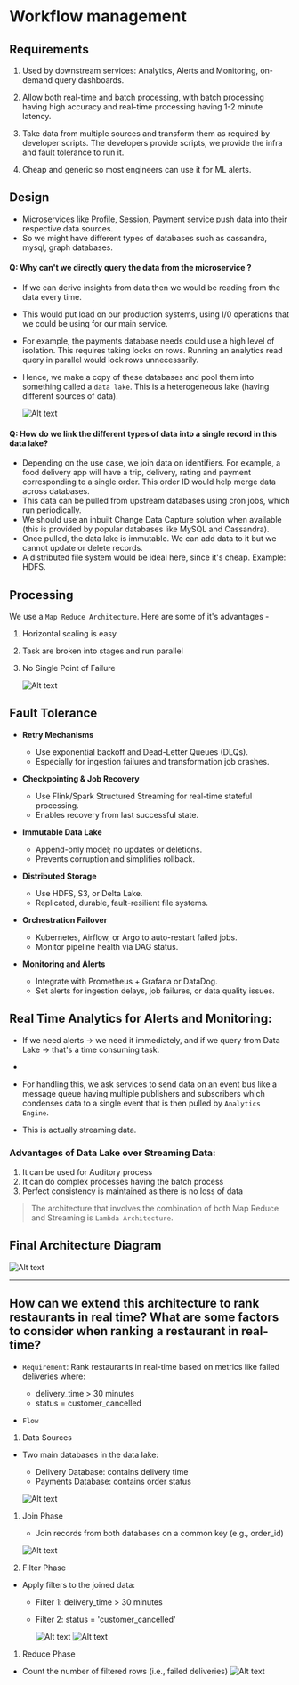 # Workflow management

## Requirements

1. Used by downstream services: Analytics, Alerts and Monitoring, on-demand query dashboards.

2. Allow both real-time and batch processing, with batch processing having high accuracy and real-time processing having 1-2 minute latency.

3. Take data from multiple sources and transform them as required by developer scripts.
The developers provide scripts, we provide the infra and fault tolerance to run it.

4. Cheap and generic so most engineers can use it for ML alerts.

## Design

- Microservices like Profile, Session, Payment service push data into their respective data sources.
- So we might have different types of databases such as cassandra, mysql, graph databases.
  
#### Q: Why can't we directly query the data from the microservice ?

- If we can derive insights from data then we would be reading from the data every time. 
- This would put load on our production systems, using I/0 operations that we could be using for our main service.
- For example, the payments database needs could use a high level of isolation. This requires taking locks on rows. Running an analytics read query in parallel would lock rows unnecessarily.
- Hence, we make a copy of these databases and pool them into something called a `data lake`. This is a heterogeneous lake (having different sources of data).

    ![Alt text](./../../diagrams/wm-1.png)

#### Q: How do we link the different types of data into a single record in this data lake?
- Depending on the use case, we join data on identifiers. For example, a food delivery app will have a trip, delivery, rating and payment corresponding to a single order. This order ID would help merge data across databases.
- This data can be pulled from upstream databases using cron jobs, which run periodically.
- We should use an inbuilt Change Data Capture solution when available (this is provided by popular databases like MySQL and Cassandra).
- Once pulled, the data lake is immutable. We can add data to it but we cannot update or delete records. 
- A distributed file system would be ideal here, since it's cheap.
Example: HDFS.


## Processing

We use a `Map Reduce Architecture`. Here are some of it's advantages -

1. Horizontal scaling is easy
2. Task are broken into stages and run parallel
3. No Single Point of Failure

    ![Alt text](./../../diagrams/wm-2.png)


## Fault Tolerance

- **Retry Mechanisms**
  - Use exponential backoff and Dead-Letter Queues (DLQs).
  - Especially for ingestion failures and transformation job crashes.

- **Checkpointing & Job Recovery**
  - Use Flink/Spark Structured Streaming for real-time stateful processing.
  - Enables recovery from last successful state.

- **Immutable Data Lake**
  - Append-only model; no updates or deletions.
  - Prevents corruption and simplifies rollback.

- **Distributed Storage**
  - Use HDFS, S3, or Delta Lake.
  - Replicated, durable, fault-resilient file systems.

- **Orchestration Failover**
  - Kubernetes, Airflow, or Argo to auto-restart failed jobs.
  - Monitor pipeline health via DAG status.

- **Monitoring and Alerts**
  - Integrate with Prometheus + Grafana or DataDog.
  - Set alerts for ingestion delays, job failures, or data quality issues.


## Real Time Analytics for Alerts and Monitoring:
- If we need alerts ->  we need it immediately, and if we query from Data Lake -> that's a time consuming task.
- 
- For handling this, we ask services to send data on an event bus like a message queue having multiple publishers and subscribers which condenses data to a single event that is then pulled by `Analytics Engine`.

- This is actually streaming data.
  
### Advantages of Data Lake over Streaming Data:
1. It can be used for Auditory process
2. It can do complex processes having the batch process
3. Perfect consistency is maintained as there is no loss of data

> The architecture that involves the combination of both Map Reduce and Streaming is `Lambda
Architecture`.

## Final Architecture Diagram 
![Alt text](./final-architecture.png)

---


## How can we extend this architecture to rank restaurants in real time? What are some factors to consider when ranking a restaurant in real-time? 

- `Requirement`: Rank restaurants in real-time based on metrics like failed deliveries where:
    - delivery_time > 30 minutes
    - status = customer_cancelled

- `Flow`
1. Data Sources
  - Two main databases in the data lake:
    - Delivery Database: contains delivery time
    - Payments Database: contains order status
  
    ![Alt text](./../../images/wm-1.png)

1. Join Phase

   - Join records from both databases on a common key (e.g., order_id)
    
    ![Alt text](image.png)

1. Filter Phase
- Apply filters to the joined data:
  - Filter 1: delivery_time > 30 minutes
  - Filter 2: status = 'customer_cancelled'
  
    ![Alt text](./../../images/wm-2.png) ![Alt text](./../../images/wm-3.png)

1. Reduce Phase

- Count the number of filtered rows (i.e., failed deliveries)
    ![Alt text](./../../images/wm-4.png)
